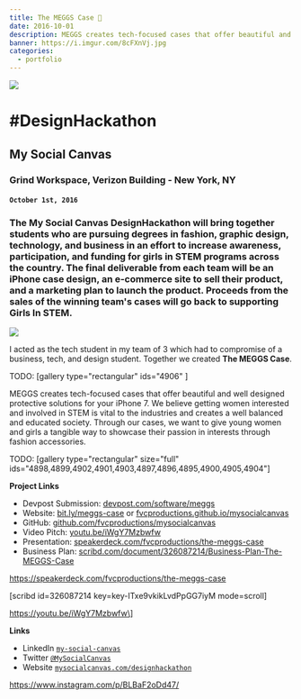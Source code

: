 ```yaml
---
title: The MEGGS Case 📱
date: 2016-10-01
description: MEGGS creates tech-focused cases that offer beautiful and well designed protective solutions for your iPhone 7.
banner: https://i.imgur.com/8cFXnVj.jpg
categories:
  - portfolio
---
```


![](https://static1.squarespace.com/static/57752b91c534a5929ff9177d/t/57894c6920099eb5a807d43b/1468615801024/?format=1500w)

# \#DesignHackathon

## My Social Canvas

### Grind Workspace, Verizon Building - New York, NY

#### `October 1st, 2016`

### The My Social Canvas DesignHackathon will bring together students who are pursuing degrees in fashion, graphic design, technology, and business in an effort to increase awareness, participation, and funding for girls in STEM programs across the country. The final deliverable from each team will be an iPhone case design, an e-commerce site to sell their product, and a marketing plan to launch the product. Proceeds from the sales of the winning team's cases will go back to supporting Girls In STEM.

![](https://static1.squarespace.com/static/57752b91c534a5929ff9177d/t/57d6f14d59cc683d257687ef/1473704279091/?format=1500w)

I acted as the tech student in my team of 3 which had to compromise of a business, tech, and design student. Together we created **The MEGGS Case**.

TODO: [gallery type="rectangular" ids="4906" ]

MEGGS creates tech-focused cases that offer beautiful and well designed protective solutions for your iPhone 7. We believe getting women interested and involved in STEM is vital to the industries and creates a well balanced and educated society. Through our cases, we want to give young women and girls a tangible way to showcase their passion in interests through fashion accessories.

TODO: [gallery type="rectangular" size="full" ids="4898,4899,4902,4901,4903,4897,4896,4895,4900,4905,4904"\]

**Project Links**

* Devpost Submission: [devpost.com/software/meggs](https://devpost.com/software/meggs)
* Website: [bit.ly/meggs-case](https://bit.ly/meggs-case) or [fvcproductions.github.io/mysocialcanvas](//fvcproductions.github.io/mysocialcanvas)
* GitHub: [github.com/fvcproductions/mysocialcanvas](https://github.com/fvcproductions/mysocialcanvas)
* Video Pitch: [youtu.be/iWgY7Mzbwfw](https://youtu.be/iWgY7Mzbwfw)
* Presentation: [speakerdeck.com/fvcproductions/the-meggs-case](https://speakerdeck.com/fvcproductions/the-meggs-case)
* Business Plan: [scribd.com/document/326087214/Business-Plan-The-MEGGS-Case](https://www.scribd.com/document/326087214/Business-Plan-The-MEGGS-Case)

https://speakerdeck.com/fvcproductions/the-meggs-case

\[scribd id=326087214 key=key-ITxe9vkikLvdPpGG7iyM mode=scroll\]

https://youtu.be/iWgY7Mzbwfw\]

**Links**

* LinkedIn [`my-social-canvas`](https://linkedin.com/company/my-social-canvas)
* Twitter [`@MySocialCanvas`](https://twitter.com/MySocialCanvas)
* Website [`mysocialcanvas.com/designhackathon`](https://mysocialcanvas.com/designhackathon/)

https://www.instagram.com/p/BLBaF2oDd47/
